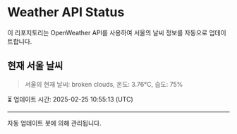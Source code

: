 
# Weather API Status

이 리포지토리는 OpenWeather API를 사용하여 서울의 날씨 정보를 자동으로 업데이트합니다.

## 현재 서울 날씨
> 서울의 현재 날씨: broken clouds, 온도: 3.76°C, 습도: 75%

⏳ 업데이트 시간: 2025-02-25 10:55:13 (UTC)

---
자동 업데이트 봇에 의해 관리됩니다.
